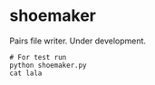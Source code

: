# shoemaker

Pairs file writer. Under development.

```
# For test run
python shoemaker.py
cat lala
```


